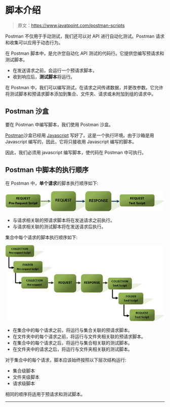 # 脚本介绍

> 原文：<https://www.javatpoint.com/postman-scripts>

Postman 不仅用于手动测试，我们还可以对 API 进行自动化测试。Postman 请求和收集可以应用于动态行为。

在 Postman 脚本中，是允许您自动化 API 测试的代码行。它提供您编写预请求和测试脚本。

*   在发送请求之前，会运行一个预请求脚本，
*   收到响应后，**测试脚本**将运行。

在 Postman 中，我们可以编写测试，在请求之间传递数据，并更改参数。它允许将测试脚本和预请求脚本添加到集合、文件夹、请求或未附加到组的请求中。

## Postman 沙盒

要在 Postman 中编写脚本，我们使用 Postman 沙盒。

[Postman](https://www.javatpoint.com/postman)沙盒已经用 [Javascript](https://www.javatpoint.com/javascript-tutorial) 写好了。这是一个执行环境。由于沙箱是用 Javascript 编写的，因此，它将只接收用 Javascript 编写的脚本。

因此，我们必须用 javascript 编写脚本，使代码在 Postman 中可执行。

## Postman 中脚本的执行顺序

在 Postman 中，**单个请求**的脚本执行顺序如下:

![Intro to Scripts](img/da9ca74b9909018415ec7bf5012e9d2a.png)

*   与请求相关联的预请求脚本将在发送请求之前执行。
*   与请求相关联的测试脚本将在发送请求后执行。

集合中每个请求的脚本执行顺序如下:

![Intro to Scripts](img/d1836b99566fbfbcfba7e4f726033dc5.png)

*   在集合中的每个请求之前，将运行与集合关联的预请求脚本。
*   在文件夹中的每个请求之前，将运行与文件夹相关联的预请求脚本。
*   在集合中的每个请求之后，将运行与集合相关联的测试脚本。
*   在文件夹中的请求之后，将运行与文件夹相关联的测试脚本。

对于集合中的每个请求，脚本应该始终按照以下层次结构运行:

*   集合级脚本
*   文件夹级脚本
*   请求级脚本

相同的顺序将适用于预请求和测试脚本。

* * *